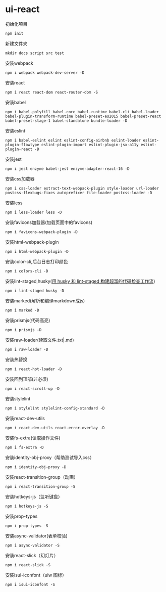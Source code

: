 # ui-react

初始化项目

```
npm init
```

新建文件夹

```
mkdir docs script src test
```

安装webpack

```
npm i webpack webpack-dev-server -D
```

安装react

```
npm i react react-dom react-router-dom -S
```

安装babel

```
npm i babel-polyfill babel-core babel-runtime babel-cli babel-loader babel-plugin-transform-runtime babel-preset-es2015 babel-preset-react babel-preset-stage-1 babel-standalone bundle-loader -D
```

安装eslint

```
npm i babel-eslint eslint eslint-config-airbnb eslint-loader eslint-plugin-flowtype eslint-plugin-import eslint-plugin-jsx-a11y eslint-plugin-react -D
```

安装jest

```
npm i jest enzyme babel-jest enzyme-adapter-react-16 -D
```

安装css加载器

```
npm i css-loader extract-text-webpack-plugin style-loader url-loader postcss-flexbugs-fixes autoprefixer file-loader postcss-loader -D
```

安装less

```
npm i less-loader less -D
```

安装favicons加载器(加载页面中的favicons)

```
npm i favicons-webpack-plugin -D
```

安装html-webpack-plugin

```
npm i html-webpack-plugin -D
```

安装color-cli,后台日志打印颜色

```
npm i colors-cli -D
```

安装lint-staged,husky([用 husky 和 lint-staged 构建超溜的代码检查工作流](https://segmentfault.com/a/1190000009546913))

```
npm i lint-staged husky -D
```

安装marked(解析和编译markdown成js)

```
npm i marked -D
```

安装prismjs(代码高亮)

```
npm i prismjs -D
```

安装raw-loader(读取文件.txt|.md)

```
npm i raw-loader -D
```

安装热替换

```
npm i react-hot-loader -D
```

安装回到顶部(非必须)

```
npm i react-scroll-up -D
```

安装stylelint

```
npm i stylelint stylelint-config-standard -D
```

安装react-dev-utils

```
npm i react-dev-utils react-error-overlay -D
```

安装fs-extra(读取操作文件)

```
npm i fs-extra -D
```

安装identity-obj-proxy（帮助测试导入css）

```
npm i identity-obj-proxy -D
```

安装react-transition-group（动画）

```
npm i react-transition-group -S
```

安装hotkeys-js（监听键盘）

```
npm i hotkeys-js -S
```

安装prop-types

```
npm i prop-types -S
```

安装async-validator(表单校验)

```
npm i async-validator -S
```

安装react-slick（幻灯片）

```
npm i react-slick -S
```

安装isui-iconfont（uiw 图标）

```
npm i isui-iconfont -S
```

